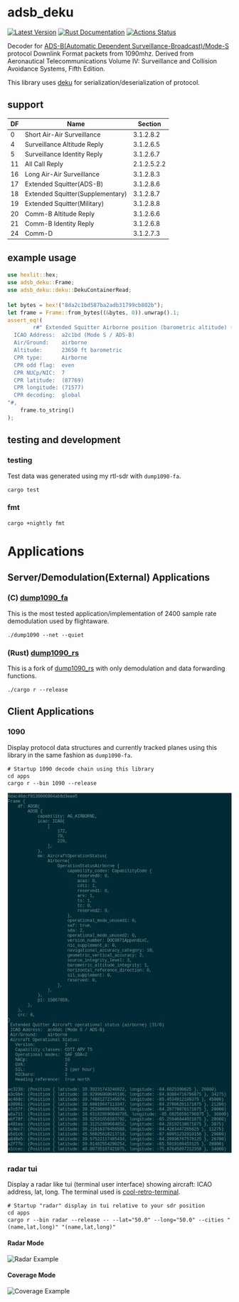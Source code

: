 # adsb_deku

[![Latest Version](https://img.shields.io/crates/v/adsb_deku.svg)](https://crates.io/crates/adsb_deku)
[![Rust Documentation](https://docs.rs/adsb_deku/badge.svg)](https://docs.rs/adsb_deku)
[![Actions Status](https://github.com/wcampbell0x2a/adsb_deku/workflows/CI/badge.svg)](https://github.com/wcampbell0x2a/adsb_deku/actions)

Decoder for [ADS-B(Automatic Dependent Surveillance-Broadcast)/Mode-S](https://en.wikipedia.org/wiki/Automatic_Dependent_Surveillance%E2%80%93Broadcast) protocol Downlink Format packets from 1090mhz.
Derived from Aeronautical Telecommunications Volume IV: Surveillance and Collision Avoidance Systems, Fifth Edition.

This library uses [deku](https://github.com/sharksforarms/deku) for serialization/deserialization of protocol.

## support
|  DF  |  Name                           |  Section    |
| ---- | ------------------------------- | ----------- |
| 0    | Short Air-Air Surveillance      | 3.1.2.8.2   |
| 4    | Surveillance Altitude Reply     | 3.1.2.6.5   |
| 5    | Surveillance Identity Reply     | 3.1.2.6.7   |
| 11   | All Call Reply                  | 2.1.2.5.2.2 |
| 16   | Long Air-Air Surveillance       | 3.1.2.8.3   |
| 17   | Extended Squitter(ADS-B)        | 3.1.2.8.6   |
| 18   | Extended Squitter(Supplementary)| 3.1.2.8.7   |
| 19   | Extended Squitter(Military)     | 3.1.2.8.8   |
| 20   | Comm-B Altitude Reply           | 3.1.2.6.6   |
| 21   | Comm-B Identity Reply           | 3.1.2.6.8   |
| 24   | Comm-D                          | 3.1.2.7.3   |

## example usage
```rust
use hexlit::hex;
use adsb_deku::Frame;
use adsb_deku::deku::DekuContainerRead;

let bytes = hex!("8da2c1bd587ba2adb31799cb802b");
let frame = Frame::from_bytes((&bytes, 0)).unwrap().1;
assert_eq!(
        r#" Extended Squitter Airborne position (barometric altitude) (11)
  ICAO Address:  a2c1bd (Mode S / ADS-B)
  Air/Ground:    airborne
  Altitude:      23650 ft barometric
  CPR type:      Airborne
  CPR odd flag:  even
  CPR NUCp/NIC:  7
  CPR latitude:  (87769)
  CPR longitude: (71577)
  CPR decoding:  global
"#,
    frame.to_string()
);
```

## testing and development

### testing

Test data was generated using my rtl-sdr with `dump1090-fa`.
```text
cargo test
```

### fmt
```text
cargo +nightly fmt
```

# Applications

## Server/Demodulation(External) Applications
### (C) [dump1090_fa](https://github.com/flightaware/dump1090.git)
This is the most tested application/implementation of 2400 sample rate demodulation used by flightaware.

```text
./dump1090 --net --quiet
```

### (Rust) [dump1090_rs](https://github.com/wcampbell0x2a/dump1090_rs.git)
This is a fork of [dump1090_rs](https://github.com/johnwstanford/dump1090_rs) with only demodulation
and data forwarding functions.
```text
./cargo r --release
```

## Client Applications
### 1090

Display protocol data structures and currently tracked planes using this library in the same fashion as `dump1090-fa`.

```text
# Startup 1090 decode chain using this library
cd apps
cargo r --bin 1090 --release
```

![1090 Example](/media/2021-10-15-172738_632x1015_scrot.png)

### radar tui

Display a radar like tui (terminal user interface) showing aircraft: ICAO address, lat, long.
The terminal used is [cool-retro-terminal](https://github.com/Swordfish90/cool-retro-term).

```text
# Startup "radar" display in tui relative to your sdr position
cd apps
cargo r --bin radar --release -- --lat="50.0" --long="50.0" --cities "(name,lat,long)" "(name,lat,long)"
```

#### Radar Mode
![Radar Example](/media/2021-09-06-082636_1804x1062_scrot.png)

#### Coverage Mode
![Coverage Example](/media/2021-10-12-194028_1077x998_scrot.png)
